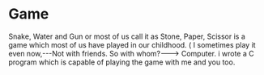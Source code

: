 # Game
Snake, Water and Gun or most of us call it as Stone, Paper, Scissor is a game which most of us have played in our childhood. ( I sometimes play it even now,---Not with friends. So with whom?---> Computer. i wrote a C program which is capable of playing the game with me and you too.
